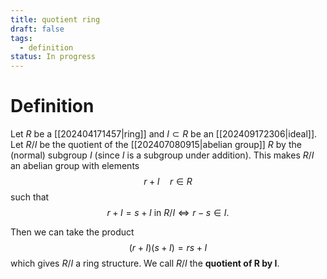 ```yaml
---
title: quotient ring
draft: false
tags:
  - definition
status: In progress
---
```

# Definition
Let $R$ be a [[202404171457|ring]] and $I \subset R$ be an [[202409172306|ideal]]. 
Let $R \big/ I$ be the quotient of the [[202407080915|abelian group]] $R$ by the (normal) subgroup $I$ (since $I$ is a subgroup under addition). 
This makes $R\big/ I$ an abelian group with elements 
$$ 
r + I \quad r \in R
$$
such that 
$$
r + I = s+I \ \text{in } R\big/I \Longleftrightarrow r-s \in I.
$$

Then we can take the product 
$$ 
(r + I)(s+I)  = rs +I
$$
which gives $R \big/I$ a ring structure. 
We call $R\big/I$ the **quotient of R by I**. 
